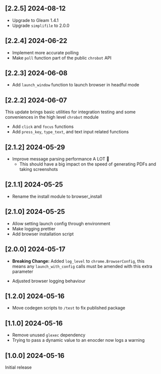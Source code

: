 ## [2.2.5] 2024-08-12

- Upgrade to Gleam 1.4.1
- Upgrade `simplifile` to 2.0.0

## [2.2.4] 2024-06-22

- Implement more accurate polling
- Make `poll` function part of the public `chrobot` API

## [2.2.3] 2024-06-08

- Add `launch_window` function to launch browser in headful mode

## [2.2.2] 2024-06-07

This update brings basic utilities for integration testing and some conveniences in the high level `chrobot` module

- Add `click` and `focus` functions
- Add `press_key`, `type_text`, and text input related functions

## [2.1.2] 2024-05-29  

- Improve message parsing performance A LOT 🚀
  - This should have a big impact on the speed of generating PDFs and taking screenshots

## [2.1.1] 2024-05-25

- Rename the install module to browser_install 

## [2.1.0] 2024-05-25

- Allow setting launch config through environment
- Make logging prettier
- Add browser installation script

## [2.0.0] 2024-05-17

- **Breaking Change:** Added `log_level` to `chrome.BrowserConfig`, this means any `launch_with_config` calls must 
be amended with this extra parameter

- Adjusted browser logging behaviour

## [1.2.0] 2024-05-16

- Move codegen scripts to `/test` to fix published package 

## [1.1.0] 2024-05-16

- Remove unused `glexec` dependency
- Trying to pass a dynamic value to an enocder now logs a warning 

## [1.0.0] 2024-05-16

Initial release